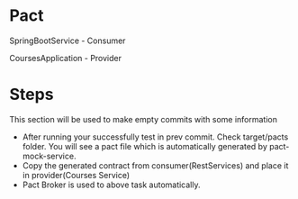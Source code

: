 # Pact

SpringBootService - Consumer

CoursesApplication - Provider




# Steps
This section will be used to make empty commits with some information

- After running your successfully test in prev commit. Check target/pacts folder.
  You will see a pact file which is automatically generated by pact-mock-service.
- Copy the generated contract from consumer(RestServices) and place it in provider(Courses Service)
- Pact Broker is used to above task automatically.